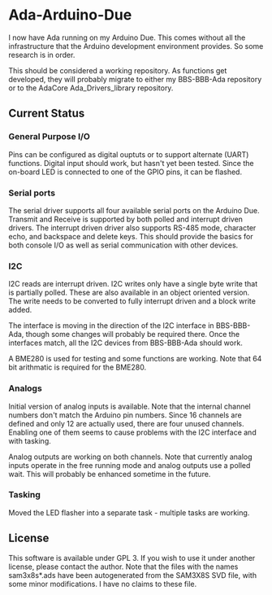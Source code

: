 # Ada-Arduino-Due
I now have Ada running on my Arduino Due.  This comes without all the infrastructure that
the Arduino development environment provides.  So some research is in order.

This should be considered a working repository.  As functions get developed, they will
probably migrate to either my BBS-BBB-Ada repository or to the AdaCore Ada_Drivers_library
repository.

## Current Status

### General Purpose I/O
Pins can be configured as digital ouptuts or to support alternate (UART)
functions.  Digital input should work, but hasn't yet been tested.  Since the
on-board LED is connected to one of the GPIO pins, it can be flashed.

### Serial ports
The serial driver supports all four available serial ports on the Arduino Due.
Transmit and Receive is supported by both polled and interrupt driven drivers.
The interrupt driven driver also supports RS-485 mode, character echo, and
backspace and delete keys.  This should provide the basics for both console I/O
as well as serial communication with other devices.

### I2C
I2C reads are interrupt driven.  I2C writes only have a single byte write that
is partially polled.  These are also available in an object oriented version.
The write needs to be converted to fully interrupt driven and a block write added.

The interface is moving in the direction of the I2C interface in BBS-BBB-Ada,
though some changes will probably be required there.  Once the interfaces match,
all the I2C devices from BBS-BBB-Ada should work.

A BME280 is used for testing and some functions are working.  Note that 64 bit
arithmatic is required for the BME280.

### Analogs
Initial version of analog inputs is available.  Note that the internal channel
numbers don't match the Arduino pin numbers.  Since 16 channels are defined and
only 12 are actually used, there are four unused channels.  Enabling one of them
seems to cause problems with the I2C interface and with tasking.

Analog outputs are working on both channels.  Note that currently analog inputs
operate in the free running mode and analog outputs use a polled wait.  This
will probably be enhanced sometime in the future.

### Tasking
Moved the LED flasher into a separate task - multiple tasks are working.

## License
This software is available under GPL 3.  If you wish to use it under another license,
please contact the author.  Note that the files with the names sam3x8s*.ads have been
autogenerated from the SAM3X8S SVD file, with some minor modifications.  I have no
claims to these file.
